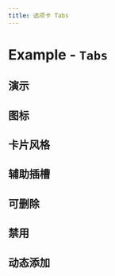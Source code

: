 ```yaml
---
title: 选项卡 Tabs
---
```


# Example - `Tabs`

## 演示

<Example name="tabs-normal"></Example>

## 图标

<Example name="tabs-icon"></Example>

## 卡片风格

<Example name="tabs-style"></Example>

## 辅助插槽

<Example name="tabs-extra"></Example>

## 可删除

<Example name="tabs-closeable"></Example>

## 禁用

<Example name="tabs-disabled"></Example>

## 动态添加

<Example name="tabs-add"></Example>